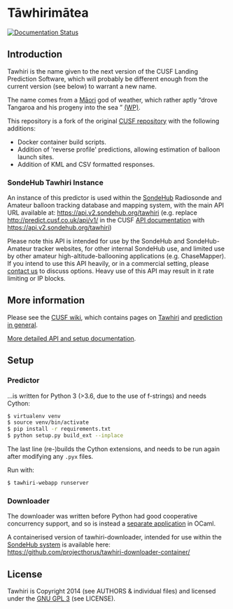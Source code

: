 # T&#257;whirim&#257;tea

[![Documentation Status](https://readthedocs.org/projects/tawhiri/badge/?version=latest)](https://readthedocs.org/projects/tawhiri/?badge=latest)

## Introduction

Tawhiri is the name given to the next version of the CUSF Landing Prediction
Software, which will probably be different enough from the current version
(see below) to warrant a new name.

The name comes from a
[M&#257;ori](http://en.wikipedia.org/wiki/M%C4%81ori_people)
god of weather, which rather aptly
&ldquo;drove Tangaroa and his progeny into the sea &rdquo;
[(WP)](http://en.wikipedia.org/wiki/Tawhiri).

This repository is a fork of the original [CUSF repository](https://github.com/cuspaceflight/tawhiri) with the following additions:
* Docker container build scripts.
* Addition of 'reverse profile' predictions, allowing estimation of balloon launch sites.
* Addition of KML and CSV formatted responses.

### SondeHub Tawhiri Instance
An instance of this predictor is used within the [SondeHub](https://sondehub.org) Radiosonde and Amateur balloon tracking database and mapping system, with the main API URL available at: https://api.v2.sondehub.org/tawhiri  (e.g. replace http://predict.cusf.co.uk/api/v1/ in the CUSF [API documentation](https://tawhiri.readthedocs.io/en/latest/api.html) with https://api.v2.sondehub.org/tawhiri)

Please note this API is intended for use by the SondeHub and SondeHub-Amateur tracker websites, for other internal SondeHub use, and limited use by other amateur high-altitude-ballooning applications (e.g. ChaseMapper). If you intend to use this API heavily, or in a commercial setting, please [contact us](https://github.com/projecthorus/sondehub-infra/wiki#contacts) to discuss options. Heavy use of this API may result in it rate limiting or IP blocks. 


## More information

Please see the [CUSF wiki](http://www.cusf.co.uk/wiki/), which contains pages
on [Tawhiri](http://www.cusf.co.uk/wiki/tawhiri:start) and [prediction in
general](http://www.cusf.co.uk/wiki/landing_predictor).

[More detailed API and setup documentation](http://tawhiri.cusf.co.uk/).

## Setup

### Predictor

…is written for Python 3 (>3.6, due to the use of f-strings) and needs Cython:

```bash
$ virtualenv venv
$ source venv/bin/activate
$ pip install -r requirements.txt
$ python setup.py build_ext --inplace
```

The last line (re-)builds the Cython extensions, and needs to be run again
after modifying any `.pyx` files.

Run with:
```bash
$ tawhiri-webapp runserver
```

### Downloader

The downloader was written before Python had good cooperative concurrency
support, and so is instead a [separate
application](https://github.com/cuspaceflight/tawhiri-downloader) in OCaml.

A containerised version of tawhiri-downloader, intended for use within the [SondeHub system](https://github.com/projecthorus/sondehub-infra/wiki) is available here: https://github.com/projecthorus/tawhiri-downloader-container/

## License

Tawhiri is Copyright 2014 (see AUTHORS & individual files) and licensed under
the [GNU GPL 3](http://gplv3.fsf.org/) (see LICENSE).
